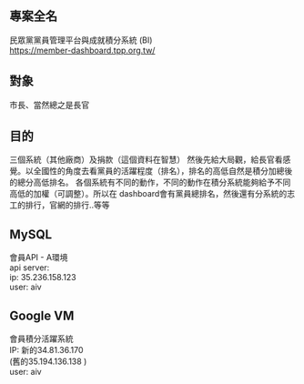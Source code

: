## 專案全名

民眾黨黨員管理平台與成就積分系統 (BI) </br>
https://member-dashboard.tpp.org.tw/ </br>

## 對象

市長、當然總之是長官

## 目的

三個系統（其他廠商）及捐款（這個資料在智慧）
然後先給大局觀，給長官看感覺。以全國性的角度去看黨員的活躍程度（排名），排名的高低自然是積分加總後的總分高低排名。 各個系統有不同的動作，不同的動作在積分系統能夠給予不同高低的加權（可調整）。所以在 dashboard會有黨員總排名，然後還有分系統的志工的排行，官網的排行..等等

## MySQL

會員API - A環境 </br>
api server: </br>
ip: 35.236.158.123 </br>
user:  aiv </br>

## Google VM

會員積分活躍系統 </br>
IP: 新的34.81.36.170  </br>
(舊的35.194.136.138 ) </br>
user: aiv </br>

